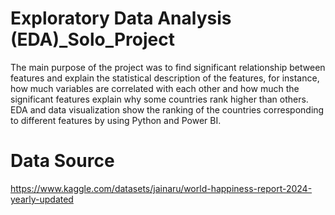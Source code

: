 # Exploratory Data Analysis (EDA)_Solo_Project
The main purpose of the project was to find significant relationship between features and explain the statistical description of the features, for instance, how much variables are correlated with each other and how much the significant features explain why some countries rank higher than others. EDA and data visualization show the ranking of the countries corresponding to different features by using Python and Power BI.
# Data Source
https://www.kaggle.com/datasets/jainaru/world-happiness-report-2024-yearly-updated
